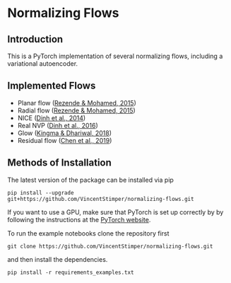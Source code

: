 # Normalizing Flows

## Introduction

This is a PyTorch implementation of several normalizing flows, including 
a variational autoencoder.


## Implemented Flows

* Planar flow ([Rezende & Mohamed, 2015](https://arxiv.org/abs/1505.05770))
* Radial flow ([Rezende & Mohamed, 2015](https://arxiv.org/abs/1505.05770))
* NICE ([Dinh et al., 2014](https://arxiv.org/abs/1410.8516))
* Real NVP ([Dinh et al., 2016](https://arxiv.org/abs/1605.08803))
* Glow ([Kingma & Dhariwal, 2018](https://arxiv.org/abs/1807.03039))
* Residual flow ([Chen et al., 2019](https://arxiv.org/abs/1906.02735))


## Methods of Installation

The latest version of the package can be installed via pip

```
pip install --upgrade git+https://github.com/VincentStimper/normalizing-flows.git
```

If you want to use a GPU, make sure that PyTorch is set up correctly by
by following the instructions at the
[PyTorch website](https://pytorch.org/get-started/locally/).

To run the example notebooks clone the repository first

```
git clone https://github.com/VincentStimper/normalizing-flows.git
```

and then install the dependencies.

```
pip install -r requirements_examples.txt
```



